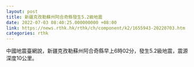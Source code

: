 ```yaml
---
layout: post
title: 新疆克孜勒蘇州阿合奇縣發生5.2級地震
date: 2022-07-03 08:40:25.000000000 +08:00
link: https://news.rthk.hk/rthk/ch/component/k2/1655943-20220703.htm
categories: rthk
---
```


中國地震臺網說，新疆克孜勒蘇州阿合奇縣早上6時02分，發生5.2級地震，震源深度10公里。
